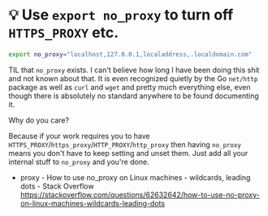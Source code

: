 # 💡 Use `export no_proxy` to turn off `HTTPS_PROXY` etc.

```sh
export no_proxy="localhost,127.0.0.1,localaddress,.localdomain.com"
```

TIL that `no_proxy` exists. I can't believe how long I have been doing this shit and not known about that. It is even recognized quietly by the Go `net/http` package as well as `curl` and `wget` and pretty much everything else, even though there is absolutely no standard anywhere to be found documenting it.

Why do you care?

Because if your work requires you to have `HTTPS_PROXY`/`https_proxy`/`HTTP_PROXY`/`http_proxy` then having `no_proxy` means you don't have to keep setting and unset them. Just add all your internal stuff to `no_proxy` and you're done.

* proxy - How to use no\_proxy on Linux machines - wildcards, leading dots - Stack Overflow  
  <https://stackoverflow.com/questions/62632642/how-to-use-no-proxy-on-linux-machines-wildcards-leading-dots>
